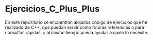 # Ejercicios_C_Plus_Plus
En este repositorio se encuentran alojados código de ejercicios que he realizado de C++,
que puedan servir como futuras referencias o para consultas rápidas, y al mismo tiempo
pueda ayudar a quien lo necesite.
